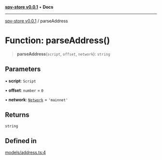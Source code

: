 [**spv-store v0.0.1**](../README.md) • **Docs**

***

[spv-store v0.0.1](../globals.md) / parseAddress

# Function: parseAddress()

> **parseAddress**(`script`, `offset`, `network`): `string`

## Parameters

• **script**: `Script`

• **offset**: `number` = `0`

• **network**: [`Network`](../type-aliases/Network.md) = `'mainnet'`

## Returns

`string`

## Defined in

[models/address.ts:4](https://github.com/shruggr/ts-casemod-spv/blob/56b4750a08daabb55f614a1b84ddcb1eb8c8c7fb/src/models/address.ts#L4)
